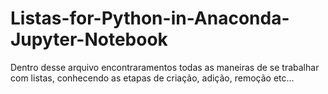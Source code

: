 # Listas-for-Python-in-Anaconda-Jupyter-Notebook
Dentro desse arquivo encontraramentos todas as maneiras de se trabalhar com listas, conhecendo as etapas de criação, adição, remoção etc...
